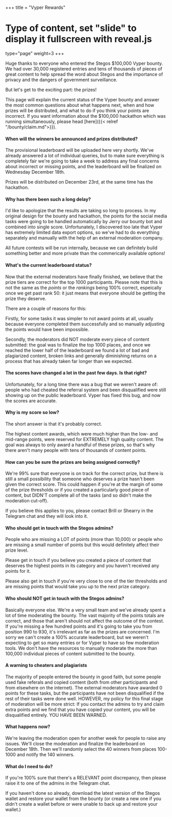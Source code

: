 +++
title = "Vyper Rewards"
# Type of content, set "slide" to display it fullscreen with reveal.js
type="page"
weight=3
+++

Huge thanks to everyone who entered the Stegos $100,000 Vyper bounty. We had over 30,000 registered entries and tens of thousands of pieces of great content to help spread the word about Stegos and the importance of privacy and the dangers of government surveillance.

But let's get to the exciting part: the prizes! 

This page will explain the current status of the Vyper bounty and answer the most common questions about what happens next, when and how prizes will be distributed, and what to do if you think your points are incorrect. If you want information about the $100,000 hackathon which was running simultaneously, please head [here]({{< relref "/bounty/claim.md">}}). 

#### When will the winners be announced and prizes distributed?

The provisional leaderboard will be uploaded here very shortly. We've already answered a lot of individual queries, but to make sure everything is completely fair we're going to take a week to address any final concerns about incorrect or missing points, and the leaderboard will be finalized on Wednesday December 18th. 

Prizes will be distributed on December 23rd, at the same time has the hackathon.

#### Why has there been such a long delay?

I'd like to apologize that the results are taking so long to process. In my original design for the bounty and hackathon, the points for the social media tasks were going to be handled automatically by Jerry our bounty bot and combined into single score. Unfortunately, I discovered too late that Vyper has extremely limited data export options, so we've had to do everything separately and manually with the help of an external moderation company.

All future contests will be run internally, because we can definitely build something better and more private than the commerically available options!

#### What's the current leaderboard status?

Now that the external moderators have finally finished, we believe that the prize tiers are correct for the top 1000 participants. Please note that this is not the same as the *points* or the *rankings* being 100% correct, espeically once we get past rank 50: it just means that everyone should be getting the prize they deserve. 

There are a couple of reasons for this:

Firstly, for some tasks it was simpler to not award points at all, usually because everyone completed them successfully and so manually adjusting the points would have been impossible. 

Secondly, the moderators did NOT moderate every piece of content submitted: the goal was to finalize the top 1000 places, and once we reached the lower half of the leaderboard we found a lot of bad and plagiarized content, broken links and generally diminishing returns on a process that has already taken far longer than we expected.

#### The scores have changed a lot in the past few days. Is that right?

Unfortunately, for a long time there was a bug that we weren't aware of: people who had cheated the referral system and been disqualified were still showing up on the public leaderboard. Vyper has fixed this bug, and now the scores are accurate.

#### Why is my score so low?

The short answer is that it's probably correct.

The highest content awards, which were much higher than the low- and mid-range points, were reserved for EXTREMELY high quality content. The goal was always to only award a handful of these prizes, so that's why there aren't many people with tens of thousands of content points.

#### How can you be sure the prizes are being assigned correctly?

We're 99% sure that everyone is on track for the correct prize, but there is still a small possibility that someone who deserves a prize hasn't been given the correct score. This could happen if you're at the margin of some of the prize thresholds or if you created a particularly good piece of content, but DIDN'T complete all of the tasks (and so didn't make the moderation cut-off). 

If you believe this applies to you, please contact Brill or Shearry in the Telegram chat and they will look into it.

#### Who should get in touch with the Stegos admins?

People who are missing a LOT of points (more than 10,000) or people who are missing a small number of points but this would definitely affect their prize level.

Please get in touch if you believe you created a piece of content that deserves the highest points in its category and you haven't received any points for it.

Please also get in touch if you're very close to one of the tier thresholds and are missing points that would take you up to the next prize category.

#### Who should NOT get in touch with the Stegos admins?

Basically everyone else. We're a very small team and we've already spent a lot of time moderating the bounty. The vast majority of the points totals are correct, and those that aren't should not affect the outcome of the contest. If you're missing a few hundred points and it's going to take you from position 990 to 930, it's irrelevant as far as the prizes are concerned. I'm sorry we can't create a 100% accurate leaderboard, but we weren't expecting to get so many entries or for Vyper to have so few moderation tools. We don't have the resources to manually moderate the more than 100,000 individual pieces of content submitted to the bounty.

#### A warning to cheaters and plagiarists

The majority of people entered the bounty in good faith, but some people used fake referals and copied content (both from other participants and from elsewhere on the internet). The external moderators have awarded 0 points for these tasks, but the participants have not been disqualified if the rest of their tasks were done well. HOWEVER, my policy for this final stage of moderation will be more strict: If you contact the admins to try and claim extra points and we find that you have copied your content, you will be disqualified entirely. YOU HAVE BEEN WARNED. 

#### What happens now?

We're leaving the moderation open for another week for people to raise any issues. We'll close the moderation and finalize the leaderboard on December 18th. Then we'll randomly select the 40 winners from places 100-1000 and notify the 140 winners.

#### What do I need to do?

If you're 100% sure that there's a RELEVANT point discrepancy, then please raise it to one of the admins in the Telegram chat.

If you haven't done so already, download the latest version of the Stegos wallet and restore your wallet from the bounty (or create a new one if you didn't create a wallet before or were unable to back up and restore your wallet.)